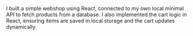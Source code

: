 
  I built a simple webshop using React, connected to my own local minimal API to fetch products from a database. I also implemented the cart logic in React, ensuring items are saved in local storage and the cart updates dynamically.
